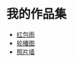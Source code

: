 # 我的作品集

* [红包雨](https://cavendish-deng.github.io/projects/Animation/red_rain/rain.html)
* [轮播图](https://cavendish-deng.github.io/projects/Animation/swipe/index.html)
* [照片墙](https://cavendish-deng.github.io/projects/Animation/photo_wall/index.html)
